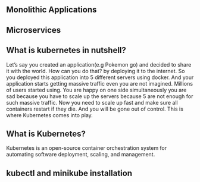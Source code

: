 ## Monolithic Applications

## Microservices




## What is kubernetes in nutshell?

Let’s say you created an application(e.g Pokemon go) and decided to share it with the world. How can you do that? by deploying it to the internet. So you deployed this application into 5 different servers using docker. And your application starts getting massive traffic even you are not imagined. Millions of users started using. You are happy on one side simultaneously you are sad because you have to scale up the servers because 5 are not enough for such massive traffic. Now you need to scale up fast and make sure all containers restart if they die. And you will be gone out of control.
This is where Kubernetes comes into play.

## What is Kubernetes?

Kubernetes is an open-source container orchestration system for automating software deployment, scaling, and management.

## kubectl and minikube installation


